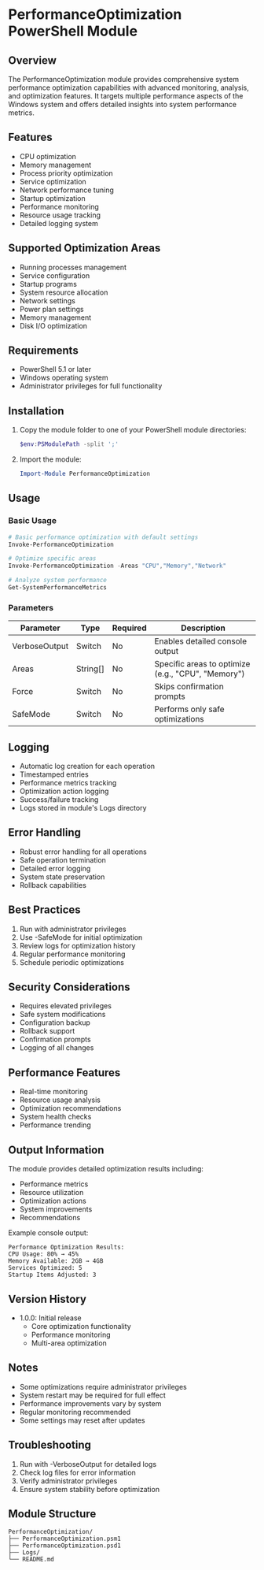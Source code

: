 # PerformanceOptimization PowerShell Module

## Overview
The PerformanceOptimization module provides comprehensive system performance optimization capabilities with advanced monitoring, analysis, and optimization features. It targets multiple performance aspects of the Windows system and offers detailed insights into system performance metrics.

## Features
- CPU optimization
- Memory management
- Process priority optimization
- Service optimization
- Network performance tuning
- Startup optimization
- Performance monitoring
- Resource usage tracking
- Detailed logging system

## Supported Optimization Areas
- Running processes management
- Service configuration
- Startup programs
- System resource allocation
- Network settings
- Power plan settings
- Memory management
- Disk I/O optimization

## Requirements
- PowerShell 5.1 or later
- Windows operating system
- Administrator privileges for full functionality

## Installation
1. Copy the module folder to one of your PowerShell module directories:
   ```powershell
   $env:PSModulePath -split ';'
   ```
2. Import the module:
   ```powershell
   Import-Module PerformanceOptimization
   ```

## Usage

### Basic Usage
```powershell
# Basic performance optimization with default settings
Invoke-PerformanceOptimization

# Optimize specific areas
Invoke-PerformanceOptimization -Areas "CPU","Memory","Network"

# Analyze system performance
Get-SystemPerformanceMetrics
```

### Parameters

| Parameter | Type | Required | Description |
|-----------|------|----------|-------------|
| VerboseOutput | Switch | No | Enables detailed console output |
| Areas | String[] | No | Specific areas to optimize (e.g., "CPU", "Memory") |
| Force | Switch | No | Skips confirmation prompts |
| SafeMode | Switch | No | Performs only safe optimizations |

## Logging
- Automatic log creation for each operation
- Timestamped entries
- Performance metrics tracking
- Optimization action logging
- Success/failure tracking
- Logs stored in module's Logs directory

## Error Handling
- Robust error handling for all operations
- Safe operation termination
- Detailed error logging
- System state preservation
- Rollback capabilities

## Best Practices
1. Run with administrator privileges
2. Use -SafeMode for initial optimization
3. Review logs for optimization history
4. Regular performance monitoring
5. Schedule periodic optimizations

## Security Considerations
- Requires elevated privileges
- Safe system modifications
- Configuration backup
- Rollback support
- Confirmation prompts
- Logging of all changes

## Performance Features
- Real-time monitoring
- Resource usage analysis
- Optimization recommendations
- System health checks
- Performance trending

## Output Information
The module provides detailed optimization results including:
- Performance metrics
- Resource utilization
- Optimization actions
- System improvements
- Recommendations

Example console output:
```
Performance Optimization Results:
CPU Usage: 80% → 45%
Memory Available: 2GB → 4GB
Services Optimized: 5
Startup Items Adjusted: 3
```

## Version History
- 1.0.0: Initial release
  - Core optimization functionality
  - Performance monitoring
  - Multi-area optimization

## Notes
- Some optimizations require administrator privileges
- System restart may be required for full effect
- Performance improvements vary by system
- Regular monitoring recommended
- Some settings may reset after updates

## Troubleshooting
1. Run with -VerboseOutput for detailed logs
2. Check log files for error information
3. Verify administrator privileges
4. Ensure system stability before optimization

## Module Structure
```
PerformanceOptimization/
├── PerformanceOptimization.psm1
├── PerformanceOptimization.psd1
├── Logs/
└── README.md
